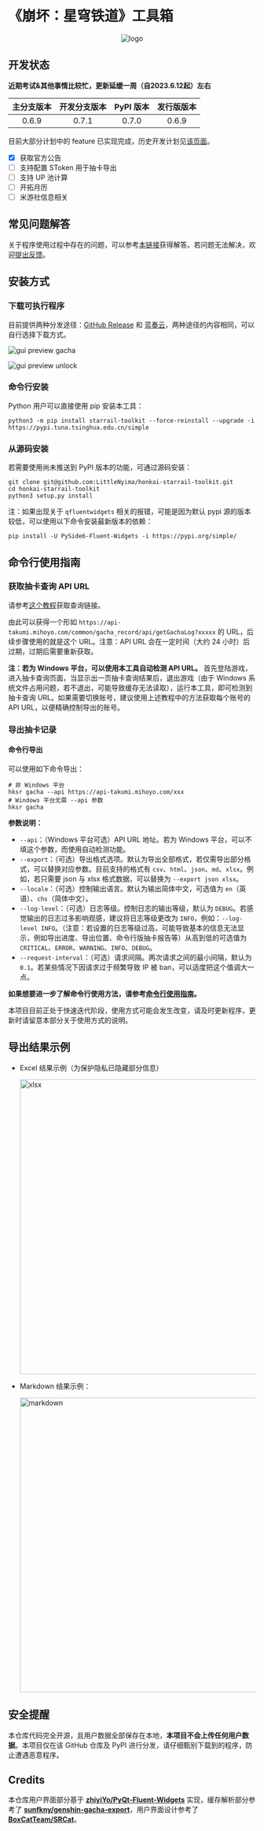 # 《崩坏：星穹铁道》工具箱

<div align="center">
<img src="https://s1.ax1x.com/2023/05/06/p9atspD.png" alt="logo" />
</div>

## 开发状态

**近期考试&其他事情比较忙，更新延缓一周（自2023.6.12起）左右**

| 主分支版本 | 开发分支版本 | PyPI 版本 | 发行版版本 |
| :--------: | :----------: | :-------: | :--------: |
|   0.6.9    |    0.7.1     |   0.7.0   |   0.6.9    |

目前大部分计划中的 feature 已实现完成，历史开发计划见[该页面](docs/history-dev-plan.md)。

- [x] 获取官方公告
- [ ] 支持配置 SToken 用于抽卡导出
- [ ] 支持 UP 池计算
- [ ] 开拓月历
- [ ] 米游社信息相关

## 常见问题解答

关于程序使用过程中存在的问题，可以参考[本链接](docs/troubleshooting.md)获得解答。若问题无法解决，欢迎[提出反馈](https://github.com/LittleNyima/honkai-starrail-toolkit/issues)。

## 安装方式

### 下载可执行程序

目前提供两种分发途径：[GitHub Release](https://github.com/LittleNyima/honkai-starrail-toolkit/releases) 和 [蓝奏云](https://wwmg.lanzouk.com/iN7870y9o7gb)，两种途径的内容相同，可以自行选择下载方式。

![gui preview gacha](https://s1.ax1x.com/2023/06/01/p9xxdXj.png)

![gui preview unlock](https://s1.ax1x.com/2023/05/23/p9o76gA.png)

### 命令行安装

Python 用户可以直接使用 pip 安装本工具：

```shell
python3 -m pip install starrail-toolkit --force-reinstall --upgrade -i https://pypi.tuna.tsinghua.edu.cn/simple
```

### 从源码安装

若需要使用尚未推送到 PyPI 版本的功能，可通过源码安装：

```shell
git clone git@github.com:LittleNyima/honkai-starrail-toolkit.git
cd honkai-starrail-toolkit
python3 setup.py install
```

注：如果出现关于 `qfluentwidgets` 相关的报错，可能是因为默认 pypi 源的版本较低，可以使用以下命令安装最新版本的依赖：

```
pip install -U PySide6-Fluent-Widgets -i https://pypi.org/simple/
```

##  命令行使用指南

### 获取抽卡查询 API URL

请参考[这个教程](docs/how-to-get-api-url.md)获取查询链接。

由此可以获得一个形如 `https://api-takumi.mihoyo.com/common/gacha_record/api/getGachaLog?xxxxx` 的 URL，后续步骤使用的就是这个 URL。注意：API URL 会在一定时间（大约 24 小时）后过期，过期后需要重新获取。

**注：若为 Windows 平台，可以使用本工具自动检测 API URL。** 首先登陆游戏，进入抽卡查询页面，当显示出一页抽卡查询结果后，退出游戏（由于 Windows 系统文件占用问题，若不退出，可能导致缓存无法读取），运行本工具，即可检测到抽卡查询 URL。如果需要切换账号，建议使用上述教程中的方法获取每个账号的 API URL，以便精确控制导出的账号。

### 导出抽卡记录

#### 命令行导出

可以使用如下命令导出：

```shell
# 非 Windows 平台
hksr gacha --api https://api-takumi.mihoyo.com/xxx
# Windows 平台无需 --api 参数
hksr gacha
```

**参数说明：**

- `--api`：（Windows 平台可选）API URL 地址。若为 Windows 平台，可以不填这个参数，而使用自动检测功能。
- `--export`：（可选）导出格式选项。默认为导出全部格式，若仅需导出部分格式，可以替换对应参数。目前支持的格式有 `csv`、`html`、`json`、`md`、`xlsx`。例如，若只需要 json 与 xlsx 格式数据，可以替换为 `--export json xlsx`。
- `--locale`：（可选）控制输出语言。默认为输出简体中文，可选值为 `en`（英语）、`chs`（简体中文）。
- `--log-level`：（可选）日志等级。控制日志的输出等级，默认为 `DEBUG`。若感觉输出的日志过多影响观感，建议将日志等级更改为 `INFO`，例如：`--log-level INFO`。（注意：若设置的日志等级过高，可能导致基本的信息无法显示，例如导出进度、导出位置、命令行版抽卡报告等）从高到低的可选值为 `CRITICAL`、`ERROR`、`WARNING`、`INFO`、`DEBUG`。
- `--request-interval`：（可选）请求间隔。两次请求之间的最小间隔，默认为 `0.1`。若某些情况下因请求过于频繁导致 IP 被 ban，可以适度把这个值调大一点。

**如果想要进一步了解命令行使用方法，请参考[命令行使用指南](docs/cli-guidance.md)。**

本项目目前正处于快速迭代阶段，使用方式可能会发生改变，请及时更新程序，更新时请留意本部分关于使用方式的说明。

## 导出结果示例

- Excel 结果示例（为保护隐私已隐藏部分信息）

  <img src="https://s1.ax1x.com/2023/05/02/p9GJKts.png" alt="xlsx" style="width: 600px;" />

- Markdown 结果示例：

  <img src="https://s1.ax1x.com/2023/05/02/p9GYNKf.png" alt="markdown" style="width: 600px;" />

## 安全提醒

本仓库代码完全开源，且用户数据全部保存在本地，**本项目不会上传任何用户数据**。本项目仅在该 GitHub 仓库及 PyPI 进行分发，请仔细甄别下载到的程序，防止遭遇恶意程序。

## Credits

本仓库用户界面部分基于 [**zhiyiYo/PyQt-Fluent-Widgets**](https://github.com/zhiyiYo/PyQt-Fluent-Widgets) 实现，缓存解析部分参考了 [**sunfkny/genshin-gacha-export**](https://github.com/sunfkny/genshin-gacha-export)，用户界面设计参考了 [**BoxCatTeam/SRCat**](https://github.com/BoxCatTeam/SRCat)。
